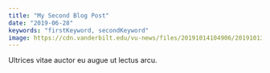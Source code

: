 ```yaml
---
title: "My Second Blog Post"
date: "2019-06-28"
keywords: "firstKeyword, secondKeyword"
image: https://cdn.vanderbilt.edu/vu-news/files/20191014104906/20191013AR0839-ghosts-of-gatsby.jpg
---
```


Ultrices vitae auctor eu augue ut lectus arcu. 